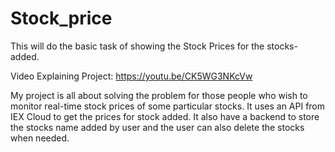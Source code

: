# Stock_price
This will do the basic task of showing the Stock Prices for the stocks-added.

Video Explaining Project: https://youtu.be/CK5WG3NKcVw

My project is all about solving the problem for those people who wish to monitor real-time stock prices of some particular stocks. It uses an API from IEX Cloud to get the prices for stock added. It also have a backend to store the stocks name added by user and the user can also delete the stocks when needed.

